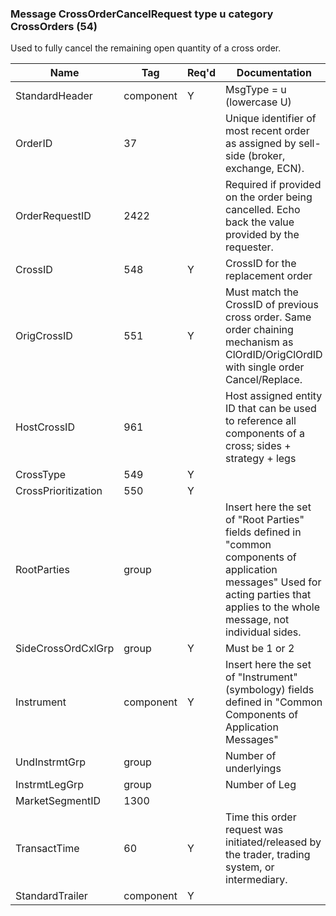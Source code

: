 ### Message CrossOrderCancelRequest type u category CrossOrders (54)

Used to fully cancel the remaining open quantity of a cross order.

| Name                | Tag       | Req'd | Documentation                                                                                                                               |
|---------------------|-----------|----------|-------------------------------------------------------------------------------------------------------------------------------|
| StandardHeader      | component |   Y   | MsgType = u (lowercase U)                                                                                                                               |
| OrderID             | 37        |       | Unique identifier of most recent order as assigned by sell-side (broker, exchange, ECN).                                                                                             |
| OrderRequestID      | 2422      |       | Required if provided on the order being cancelled. Echo back the value provided by the requester.                                                                                    |
| CrossID             | 548       |   Y   | CrossID for the replacement order                                                                                                                               |
| OrigCrossID         | 551       |   Y   | Must match the CrossID of previous cross order. Same order chaining mechanism as ClOrdID/OrigClOrdID with single order Cancel/Replace.                                               |
| HostCrossID         | 961       |       | Host assigned entity ID that can be used to reference all components of a cross; sides + strategy + legs                                                                             |
| CrossType           | 549       |   Y   |                                                                                                                                |
| CrossPrioritization | 550       |   Y   |                                                                                                                                |
| RootParties         | group     |       | Insert here the set of "Root Parties" fields defined in "common components of application messages" Used for acting parties that applies to the whole message, not individual sides. |
| SideCrossOrdCxlGrp  | group     |   Y   | Must be 1 or 2                                                                                                                               |
| Instrument          | component |   Y   | Insert here the set of "Instrument" (symbology) fields defined in "Common Components of Application Messages"                                                                        |
| UndInstrmtGrp       | group     |       | Number of underlyings                                                                                                                               |
| InstrmtLegGrp       | group     |       | Number of Leg                                                                                                                               |
| MarketSegmentID     | 1300      |       |                                                                                                                                |
| TransactTime        | 60        |   Y   | Time this order request was initiated/released by the trader, trading system, or intermediary.                                                                                       |
| StandardTrailer     | component |   Y   |                                                                                                                                |

